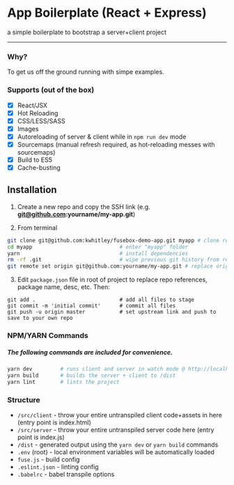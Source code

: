 # App Boilerplate (React + Express)
a simple boilerplate to bootstrap a server+client project

---

### Why?
To get us off the ground running with simpe examples.

### Supports (out of the box)
- [x] React/JSX
- [x] Hot Reloading
- [x] CSS/LESS/SASS
- [x] Images
- [x] Autoreloading of server & client while in `npm run dev` mode
- [x] Sourcemaps (manual refresh required, as hot-reloading messes with sourcemaps)
- [x] Build to ES5
- [x] Cache-busting

## Installation
1. Create a new repo and copy the SSH link (e.g. **git@github.com:yourname/my-app.git**)

2. From terminal
```bash
git clone git@github.com:kwhitley/fusebox-demo-app.git myapp # clone repo to "myapp" folder
cd myapp                            # enter "myapp" folder
yarn                                # install dependencies
rm -rf .git                         # wipe previous git history from repo
git remote set origin git@github.com:yourname/my-app.git # replace origin reference with your own
```

3. Edit `package.json` file in root of project to replace repo references, package name, desc, etc.  Then:
```
git add .                           # add all files to stage
git commit -m 'initial commit'      # commit all files
git push -u origin master           # set upstream link and push to save to your own repo
```

### NPM/YARN Commands
##### The following commands are included for convenience.

```bash
yarn dev         # runs client and server in watch mode @ http://localhost:3000
yarn build       # builds the server + client to /dist
yarn lint        # lints the project
```

### Structure
- `/src/client` - throw your entire untranspiled client code+assets in here (entry point is index.html)
- `/src/server` - throw your entire untranspiled server code here (entry point is index.js)
- `/dist` - generated output using the `yarn dev` or `yarn build` commands
- `.env` (root) - local environment variables will be automatically loaded
- `fuse.js` - build config
- `.eslint.json` - linting config
- `.babelrc` - babel transpile options

